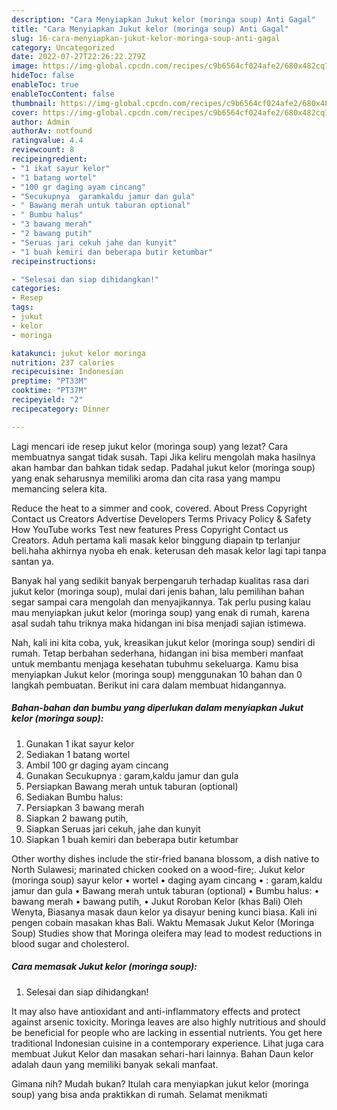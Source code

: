 ```yaml
---
description: "Cara Menyiapkan Jukut kelor (moringa soup) Anti Gagal"
title: "Cara Menyiapkan Jukut kelor (moringa soup) Anti Gagal"
slug: 16-cara-menyiapkan-jukut-kelor-moringa-soup-anti-gagal
category: Uncategorized
date: 2022-07-27T22:26:22.279Z
image: https://img-global.cpcdn.com/recipes/c9b6564cf024afe2/680x482cq70/jukut-kelor-moringa-soup-foto-resep-utama.jpg
hideToc: false
enableToc: true
enableTocContent: false
thumbnail: https://img-global.cpcdn.com/recipes/c9b6564cf024afe2/680x482cq70/jukut-kelor-moringa-soup-foto-resep-utama.jpg
cover: https://img-global.cpcdn.com/recipes/c9b6564cf024afe2/680x482cq70/jukut-kelor-moringa-soup-foto-resep-utama.jpg
author: Admin
authorAv: notfound
ratingvalue: 4.4
reviewcount: 8
recipeingredient:
- "1 ikat sayur kelor"
- "1 batang wortel"
- "100 gr daging ayam cincang"
- "Secukupnya  garamkaldu jamur dan gula"
- " Bawang merah untuk taburan optional"
- " Bumbu halus"
- "3 bawang merah"
- "2 bawang putih"
- "Seruas jari cekuh jahe dan kunyit"
- "1 buah kemiri dan beberapa butir ketumbar"
recipeinstructions:

- "Selesai dan siap dihidangkan!"
categories:
- Resep
tags:
- jukut
- kelor
- moringa

katakunci: jukut kelor moringa 
nutrition: 237 calories
recipecuisine: Indonesian
preptime: "PT33M"
cooktime: "PT37M"
recipeyield: "2"
recipecategory: Dinner

---
```



Lagi mencari ide resep jukut kelor (moringa soup) yang lezat? Cara membuatnya sangat tidak susah. Tapi Jika keliru mengolah maka hasilnya akan hambar dan bahkan tidak sedap. Padahal jukut kelor (moringa soup) yang enak seharusnya memiliki aroma dan cita rasa yang mampu memancing selera kita.


Reduce the heat to a simmer and cook, covered. About Press Copyright Contact us Creators Advertise Developers Terms Privacy Policy &amp; Safety How YouTube works Test new features Press Copyright Contact us Creators. Aduh pertama kali masak kelor binggung diapain tp terlanjur beli.haha akhirnya nyoba eh enak. keterusan deh masak kelor lagi tapi tanpa santan ya.

Banyak hal yang sedikit banyak berpengaruh terhadap kualitas rasa dari jukut kelor (moringa soup), mulai dari jenis bahan, lalu pemilihan bahan segar sampai cara mengolah dan menyajikannya. Tak perlu pusing kalau mau menyiapkan jukut kelor (moringa soup) yang enak di rumah, karena asal sudah tahu triknya maka hidangan ini bisa menjadi sajian istimewa.


Nah, kali ini kita coba, yuk, kreasikan jukut kelor (moringa soup) sendiri di rumah. Tetap berbahan sederhana, hidangan ini bisa memberi manfaat untuk membantu menjaga kesehatan tubuhmu sekeluarga. Kamu bisa menyiapkan Jukut kelor (moringa soup) menggunakan 10 bahan dan 0 langkah pembuatan. Berikut ini cara dalam membuat hidangannya.

<!--inarticleads1-->

##### Bahan-bahan dan bumbu yang diperlukan dalam menyiapkan Jukut kelor (moringa soup):

1. Gunakan 1 ikat sayur kelor
1. Sediakan 1 batang wortel
1. Ambil 100 gr daging ayam cincang
1. Gunakan Secukupnya : garam,kaldu jamur dan gula
1. Persiapkan  Bawang merah untuk taburan (optional)
1. Sediakan  Bumbu halus:
1. Persiapkan 3 bawang merah
1. Siapkan 2 bawang putih,
1. Siapkan Seruas jari cekuh, jahe dan kunyit
1. Siapkan 1 buah kemiri dan beberapa butir ketumbar


Other worthy dishes include the stir-fried banana blossom, a dish native to North Sulawesi; marinated chicken cooked on a wood-fire;. Jukut kelor (moringa soup) sayur kelor • wortel • daging ayam cincang • : garam,kaldu jamur dan gula • Bawang merah untuk taburan (optional) • Bumbu halus: • bawang merah • bawang putih, • Jukut Roroban Kelor (khas Bali) Oleh Wenyta, Biasanya masak daun kelor ya disayur bening kunci biasa. Kali ini pengen cobain masakan khas Bali. Waktu Memasak Jukut Kelor (Moringa Soup) Studies show that Moringa oleifera may lead to modest reductions in blood sugar and cholesterol. 

<!--inarticleads2-->

##### Cara memasak Jukut kelor (moringa soup):


1. Selesai dan siap dihidangkan!

It may also have antioxidant and anti-inflammatory effects and protect against arsenic toxicity. Moringa leaves are also highly nutritious and should be beneficial for people who are lacking in essential nutrients. You get here traditional Indonesian cuisine in a contemporary experience. Lihat juga cara membuat Jukut Kelor dan masakan sehari-hari lainnya. Bahan Daun kelor adalah daun yang memiliki banyak sekali manfaat. 

Gimana nih? Mudah bukan? Itulah cara menyiapkan jukut kelor (moringa soup) yang bisa anda praktikkan di rumah. Selamat menikmati
